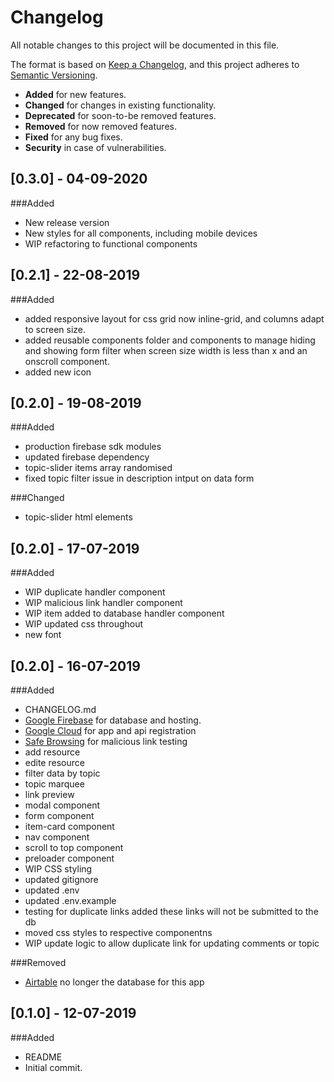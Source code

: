 # Changelog

All notable changes to this project will be documented in this file.

The format is based on [Keep a Changelog](https://keepachangelog.com/en/1.0.0/),
and this project adheres to [Semantic Versioning](https://semver.org/spec/v2.0.0.html).

- **Added** for new features.
- **Changed** for changes in existing functionality.
- **Deprecated** for soon-to-be removed features.
- **Removed** for now removed features.
- **Fixed** for any bug fixes.
- **Security** in case of vulnerabilities.

## [0.3.0] - 04-09-2020

###Added

- New release version
- New styles for all components, including mobile devices
- WIP refactoring to functional components

## [0.2.1] - 22-08-2019

###Added

- added responsive layout for css grid now inline-grid, and columns adapt to screen size.
- added reusable components folder and components to manage hiding and showing form filter when screen size width is less than x and an onscroll component.
- added new icon

## [0.2.0] - 19-08-2019

###Added

- production firebase sdk modules
- updated firebase dependency
- topic-slider items array randomised
- fixed topic filter issue in description intput on data form

###Changed

- topic-slider html elements

## [0.2.0] - 17-07-2019

###Added

- WIP duplicate handler component
- WIP malicious link handler component
- WIP item added to database handler component
- WIP updated css throughout
- new font

## [0.2.0] - 16-07-2019

###Added

- CHANGELOG.md
- [Google Firebase](https://firebase.google.com/) for database and hosting.
- [Google Cloud](https://cloud.google.com/) for app and api registration
- [Safe Browsing](https://developers.google.com/safe-browsing/v4/) for malicious link testing
- add resource
- edite resource
- filter data by topic
- topic marquee
- link preview
- modal component
- form component
- item-card component
- nav component
- scroll to top component
- preloader component
- WIP CSS styling
- updated gitignore
- updated .env
- updated .env.example
- testing for duplicate links added these links will not be submitted to the db
- moved css styles to respective componentns
- WIP update logic to allow duplicate link for updating comments or topic

###Removed

- [Airtable](https://airtable.com/) no longer the database for this app

## [0.1.0] - 12-07-2019

###Added

- README
- Initial commit.
